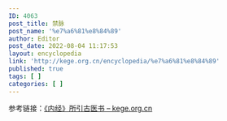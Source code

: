 ```yaml
---
ID: 4063
post_title: 禁脉
post_name: '%e7%a6%81%e8%84%89'
author: Editor
post_date: 2022-08-04 11:17:53
layout: encyclopedia
link: 'http://kege.org.cn/encyclopedia/%e7%a6%81%e8%84%89'
published: true
tags: [ ]
categories: [ ]
---
```

参考链接：<a href="http://kege.org.cn/encyclopedia/%e3%80%8a%e5%86%85%e7%bb%8f%e3%80%8b%e6%89%80%e5%bc%95%e5%8f%a4%e5%8c%bb%e4%b9%a6">《内经》所引古医书 – kege.org.cn</a>